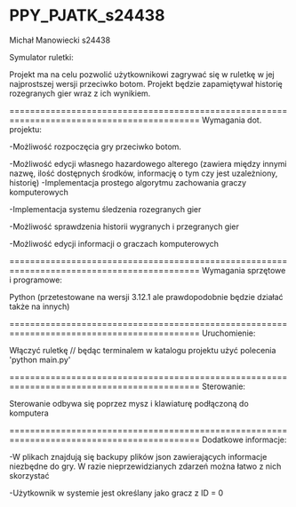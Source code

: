 # PPY_PJATK_s24438
Michał Manowiecki
s24438

Symulator ruletki:

Projekt ma na celu pozwolić użytkownikowi zagrywać się w ruletkę w jej najprostszej wersji przeciwko botom. Projekt będzie zapamiętywał historię rozegranych gier wraz z ich wynikiem. 


 ===========================================================================================
Wymagania dot. projektu: 

-Możliwość rozpoczęcia gry przeciwko botom.

-Możliwość edycji własnego hazardowego alterego (zawiera między innymi nazwę, ilość dostępnych środków, informację o tym czy jest uzależniony, historię) 
-Implementacja prostego algorytmu zachowania graczy komputerowych 

-Implementacja systemu śledzenia rozegranych gier 

-Możliwość sprawdzenia historii wygranych i przegranych gier 

-Możliwość edycji informacji o graczach komputerowych



===========================================================================================
Wymagania sprzętowe i programowe: 

Python (przetestowane na wersji 3.12.1 ale prawdopodobnie będzie działać także na innych)


===========================================================================================
Uruchomienie: 

Włączyć ruletkę // będąc terminalem w katalogu projektu użyć polecenia 'python main.py'

===========================================================================================
Sterowanie: 

Sterowanie odbywa się poprzez mysz i klawiaturę podłączoną do komputera 

===========================================================================================
Dodatkowe informacje:

-W plikach znajdują się backupy plików json zawierających informacje niezbędne do gry. W razie nieprzewidzianych zdarzeń można łatwo z nich skorzystać

-Użytkownik w systemie jest określany jako gracz z ID = 0
